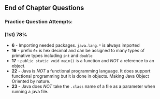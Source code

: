 ## End of Chapter Questions
### Practice Question Attempts:
### (1st) 78%
- **6** - Importing needed packages. `java.lang.*` is always imported
- **16** - prefix `0x` is hexidecimal and can be assigned to many types of primative types including `int` and `double`
- **17** - `public static void main()` is a function and _NOT_ a reference to an object. 
- **22** - Java is _NOT_ a functional programming language. It does support functional programming but it is done in objects. Making Java Object Oriented by nature. 
- **23** - Java does _NOT_ take the `.class` name of a file as a parameter when running a java file. 